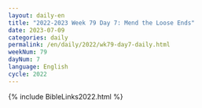 ```yaml
---
layout: daily-en
title: "2022-2023 Week 79 Day 7: Mend the Loose Ends"
date: 2023-07-09
categories: daily
permalink: /en/daily/2022/wk79-day7-daily.html
weekNum: 79
dayNum: 7
language: English
cycle: 2022
---
```

{% include BibleLinks2022.html %} 

